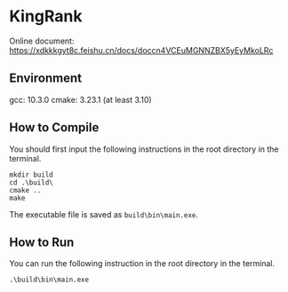# KingRank

Online document: https://xdkkkgyt8c.feishu.cn/docs/doccn4VCEuMGNNZBX5yEyMkoLRc

## Environment

gcc: 10.3.0
cmake: 3.23.1 (at least 3.10)

## How to Compile

You should first input the following instructions in the root directory in the terminal.

```shell
mkdir build
cd .\build\
cmake ..
make
```
The executable file is saved as `build\bin\main.exe`.

## How to Run

You can run the following instruction in the root directory in the terminal.

```shell
.\build\bin\main.exe
```
